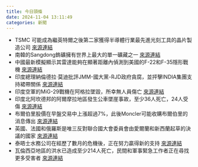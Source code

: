 ```yaml
---
title: 今日頭條
date: 2024-11-04 13:11:49
categories: 新聞            
---
```

- TSMC 可能成為繼英特爾之後第二家獲得半導體行業最先進光刻工具的晶片製造公司 [來源連結](https://asiatimes.com/2024/11/china-boxed-out-of-high-na-lithography-race-to-1nm-chips/)
- 南韓的Sangdong鎢礦擁有世界上最大的單一礦藏之一 [來源連結](https://asiatimes.com/2024/11/s-koreas-crucial-quest-to-break-tungsten-ties-with-china/)
- 中國最新模擬顯示其雷達能夠在顯著距離內偵測到美國的F-22和F-35隱形戰機 [來源連結](https://asiatimes.com/2024/11/china-claims-its-radars-closing-in-on-us-stealth-fighters/)
- 印度總理納倫德拉·莫迪批評JMM-國大黨-RJD政府貪腐，並抨擊INDIA集團支持裙帶關係 [來源連結](https://www.thehindu.com/elections/jharkhand-assembly/jharkhand-polls-jmm-led-coalition-is-an-alliance-of-infiltrators-says-pm-modi-in-garhwa/article68828212.ece)
- 印度空軍的MiG-29戰機在阿格拉墜毀，所幸無人員傷亡 [來源連結](https://www.thehindu.com/news/national/iaf-mig-29-jet-crashes-in-agra-no-casualties/article68828794.ece)
- 印度北阿坎德邦的阿爾摩拉地區發生公車墜崖事故，至少36人死亡，24人受傷 [來源連結](https://www.thehindu.com/news/national/uttarakhand/almora-uttarakhand-bus-accident-many-dead-november-4-2024/article68828086.ece)
- 布爾伯里股價在早盤交易中上漲超過7%，此後Moncler可能收購布爾伯里的消息傳出 [來源連結](https://www.theguardian.com/business/2024/nov/04/burberry-shares-moncler-bid-lvmh)
- 英國、法國和俄羅斯是唯三反對聯合國大會委員會由愛爾蘭和新西蘭起草的決議的國家 [來源連結](https://www.theguardian.com/world/2024/nov/04/uk-joins-russia-and-france-in-voting-against-un-nuclear-war-inquiry)
- 泰晤士水務公司在經歷了數月的危機後，正在努力贏得新的支持 [來源連結](https://www.theguardian.com/business/live/2024/nov/04/oil-prices-opec-ryanair-fares-bank-of-england-us-election-trump-harris-ftse-100-pound-business-live-news)
- 瓦倫西亞地區的洪水已造成至少214人死亡，民間和軍事緊急工作者正在尋找更多受害者 [來源連結](https://www.theguardian.com/world/2024/nov/04/spain-floods-military-unit-searches-car-parks-and-malls-amid-fears-death-toll-will-rise)



